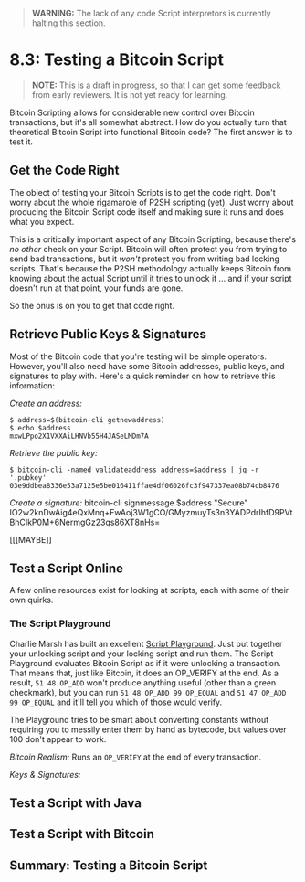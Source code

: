 > **WARNING:** The lack of any code Script interpretors is currently halting this section.

# 8.3: Testing a Bitcoin Script

> **NOTE:** This is a draft in progress, so that I can get some feedback from early reviewers. It is not yet ready for learning.

Bitcoin Scripting allows for considerable new control over Bitcoin transactions, but it's all somewhat abstract. How do you actually turn that theoretical Bitcoin Script into functional Bitcoin code? The first answer is to test it.

## Get the Code Right

The object of testing your Bitcoin Scripts is to get the code right. Don't worry about the whole rigamarole of P2SH scripting (yet). Just worry about producing the Bitcoin Script code itself and making sure it runs and does what you expect.

This is a critically important aspect of any Bitcoin Scripting, because there's _no other_ check on your Script. Bitcoin will often protect you from trying to send bad transactions, but it _won't_ protect you from writing bad locking scripts. That's because the P2SH methodology actually keeps Bitcoin from knowing about the actual Script until it tries to unlock it ... and if your script doesn't run at that point, your funds are gone.

So the onus is on you to get that code right.

## Retrieve Public Keys & Signatures

Most of the Bitcoin code that you're testing will be simple operators. However, you'll also need have some Bitcoin addresses, public keys, and signatures to play with. Here's a quick reminder on how to retrieve this information:

_Create an address:_
```
$ address=$(bitcoin-cli getnewaddress)
$ echo $address
mxwLPpo2X1VXXAiLHNVb55H4JASeLMDm7A
```
_Retrieve the public key:_
```
$ bitcoin-cli -named validateaddress address=$address | jq -r '.pubkey'
03e9ddbea8336e53a7125e5be016411ffae4df06026fc3f947337ea08b74cb8476
```

_Create a signature:_
bitcoin-cli signmessage $address "Secure"
IO2w2knDwAig4eQxMnq+FwAoj3W1gCO/GMyzmuyTs3n3YADPdrIhfD9PVtBhCIkP0M+6NermgGz23qs86XT8nHs=

[[[MAYBE]]

## Test a Script Online

A few online resources exist for looking at scripts, each with some of their own quirks.

### The Script Playground

Charlie Marsh has built an excellent [Script Playground](http://www.crmarsh.com/script-playground/). Just put together your unlocking script and your locking script and run them. The Script Playground evaluates Bitcoin Script as if it were unlocking a transaction. That means that, just like Bitcoin, it does an OP_VERIFY at the end. As a result, `51 48 OP_ADD` won't produce anything useful (other than a green checkmark), but you can run `51 48 OP_ADD 99 OP_EQUAL` and `51 47 OP_ADD 99 OP_EQUAL` and it'll tell you which of those would verify.

The Playground tries to be smart about converting constants without requiring you to messily enter them by hand as bytecode, but values over 100 don't appear to work.

_Bitcoin Realism:_ Runs an `OP_VERIFY` at the end of every transaction.

_Keys & Signatures:_ 


## Test a Script with Java

## Test a Script with Bitcoin

## Summary: Testing a Bitcoin Script
